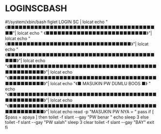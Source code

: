 # LOGINSCBASH
#!/system/xbin/bash figlet LOGIN SC | lolcat echo "                《■■■■■■■■■■■■■■■■■■■■■■■■■■■■■■■■■■■■■■■■"| lolcat echo "          《■■■■■■■■■■■■■■■■■■■■■■■■■■》"| lolcat echo "       《■■■■■■■■■■■■■■■■■■■■■■■■■■■■■■■■》"| lolcat echo "   《■■■■■■■■■■■■■■■■■■■■■■■■■■■■■■■■■■■■■■■■■》"| lolcat echo "《■■■■■■■■■■■■■■■■■■■■■■■■■■■■■■■■■■■■■■■■■■■■■■■■》"| lolcat echo "《■■■■■■■■■■■■■■■■■■■■■■■■■■■■■■■■■■■■■■■■■■■■■■■■》"| lolcat echo "《■             MASUKIN PW DUMLU BOOS            ■》 " echo "《■■■■■■■■■■■■■■■■■■■■■■■■■■■■■■■■■■■■■■■■■■■■■■■■》"| lolcat echo "《■■■■■■■■■■■■■■■■■■■■■■■■■■■■■■■■■■■■■■■■■■■■■■■■》"| lolcat echo read -p "MASUKIN PW NYA = " pass if [ $pass = apaya ] then      toilet -f slant --gay "PW benar "      echo      sleep 3 else    toilet -f slant --gay "PW salah" sleep 3 clear toilet -f slant --gay "BAY" exit fi
